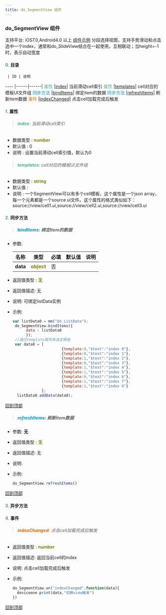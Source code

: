 ```yaml
---
title: do_SegmentView 组件
---
```


### do_SegmentView 组件

 支持平台: iOS7.0,Android4.0 以上
 [组件示例](https://github.com/do-api/docs-example/tree/master/source/view/do_SegmentView)
 分段选择视图，支持手势滑动和点击选中一个index，通常和do_SlideView结合在一起使用，互相联动；当height=-1时，表示自动宽度

#### <font color ='#40A977'>**0.**</font> 目录

     | ID | 说明
---- |------|------|
<font color ='#42b983'>属性</font>  |[index](#index)| 当前滑动cell索引
<font color ='#42b983'>属性</font>  |[templates](#templates)| cell对应的模板UI文件组
<font color ='#0092db'>同步方法</font>  |[bindItems](#bindItems)| 绑定item的数据
<font color ='#0092db'>同步方法</font>  |[refreshItems](#refreshItems)| 刷新item数据
<font color ='#e96900'>事件</font>  |[indexChanged](#indexChanged)| 点击cell加载完成后触发

#### <font color ='#40A977'>**1.**</font> 属性

>###### <span id=index><font color ='#42b983'>**index**</font></span>: 当前滑动cell索引

- 数据类型 : <font color ='#808000'>**number**</font>
- 默认值 : 0
- 说明 : 设置当前滑动cell索引值，默认为0

>###### <span id=templates><font color ='#42b983'>**templates**</font></span>: cell对应的模板UI文件组

- 数据类型 : <font color ='#808000'>**string**</font>
- 默认值 :
- 说明 : 一个SegmentView可以有多个cell模板，这个属性是一个json array，每一个元素都是一个source ui文件。这个属性的格式类似如下： source://view/cell1.ui,source://view/cell2.ui,source://view/cell3.ui

#### <font color ='#40A977'>**2.**</font> 同步方法

>##### <span id=bindItems><font color ='#0092db'>**bindItems**</font></span>: 绑定item的数据

- 参数:

  名称 | 类型 |必填|默认值|说明
  ---- |-------------  |--------------|--------|------
  **data** |<font color ='#808000'>**object**</font> | 否 | |
- 返回值类型 : <font color ='#808000'>**无**</font>
- 返回值描述: 无
- 说明: 可绑定listData实例
- 示例:

  ```javascript
  var listData0 = mm("do_ListData");
   do_SegmentView.bindItems({
  		data : listData0
  		});
   //通过template属性来选定模板
   var data0 = [
  	                 	{template:0,"$text":"index 0"},
  	                 	{template:0,"$text":"index 1"},
  	                 	{template:1,"$text":"index 2"},
  	                 	{template:0,"$text":"index 3"},
  	                 	{template:1,"$text":"index 4"},
  	                 	{template:1,"$text":"index 5"},
  	                 	{template:0,"$text":"index 6"},
  	                 	{template:1,"$text":"index 7"},
  	                 	{template:1,"$text":"index 8"}
  	           ];
  	listData0.addData(data0);


  ```

[回到顶部](#top)

>##### <span id=refreshItems><font color ='#0092db'>**refreshItems**</font></span>: 刷新item数据

- 参数: **无**
- 返回值类型 : <font color ='#808000'>**无**</font>
- 返回值描述: 无
- 说明:
- 示例:

  ```javascript
  do_SegmentView.refreshItems()

  ```

[回到顶部](#top)

#### <font color ='#40A977'>**3.**</font> 异步方法


#### <font color ='#40A977'>**4.**</font> 事件

>###### <span id=indexChanged><font color ='#e96900'>**indexChanged**</font></span>: 点击cell加载完成后触发

- 返回值类型 : <font color ='#808000'>**number**</font>
- 返回值描述: 返回当前cell的index
- 说明: 点击cell加载完成后触发
- 示例:

  ```javascript
  do_SegmentView.on("indexChanged",function(data){
	deviceone.print(data,"切换view触发")
  })

  ```

[回到顶部](#top)
